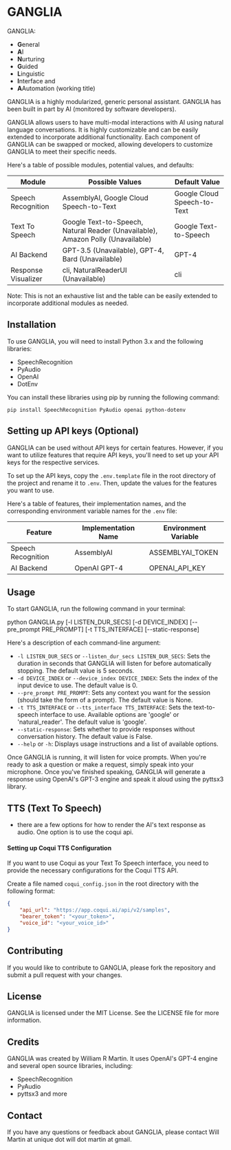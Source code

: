 # GANGLIA

GANGLIA:
- <b>G</b>eneral
- <b>A</b>I
- <b>N</b>urturing
- <b>G</b>uided
- <b>L</b>inguistic
- <b>I</b>nterface and
- <b>A</b>Automation (working title)

GANGLIA is a highly modularized, generic personal assistant. GANGLIA has been built in part by AI (monitored by software developers).

GANGLIA allows users to have multi-modal interactions with AI using natural language conversations. It is highly customizable and can be easily extended to incorporate additional functionality. Each component of GANGLIA can be swapped or mocked, allowing developers to customize GANGLIA to meet their specific needs.

Here's a table of possible modules, potential values, and defaults:

Module              | Possible Values                              | Default Value
------------------- | ------------------------------------------- | -------------
Speech Recognition  | AssemblyAI, Google Cloud Speech-to-Text      | Google Cloud Speech-to-Text
Text To Speech      | Google Text-to-Speech, Natural Reader (Unavailable), Amazon Polly (Unavailable) | Google Text-to-Speech
AI Backend          | GPT-3.5 (Unavailable), GPT-4, Bard (Unavailable)             | GPT-4
Response Visualizer | cli, NaturalReaderUI (Unavailable)           | cli


Note: This is not an exhaustive list and the table can be easily extended to incorporate additional modules as needed.

## Installation

To use GANGLIA, you will need to install Python 3.x and the following libraries:

- SpeechRecognition
- PyAudio
- OpenAI
- DotEnv

You can install these libraries using pip by running the following command:

`pip install SpeechRecognition PyAudio openai python-dotenv`

## Setting up API keys (Optional)

GANGLIA can be used without API keys for certain features. However, if you want to utilize features that require API keys, you'll need to set up your API keys for the respective services.

To set up the API keys, copy the `.env.template` file in the root directory of the project and rename it to `.env`. Then, update the values for the features you want to use.

Here's a table of features, their implementation names, and the corresponding environment variable names for the `.env` file:

| Feature            | Implementation Name | Environment Variable      |
|--------------------|---------------------|---------------------------|
| Speech Recognition | AssemblyAI          | ASSEMBLYAI_TOKEN          |
| AI Backend         | OpenAI GPT-4        | OPENAI_API_KEY            |

## Usage

To start GANGLIA, run the following command in your terminal:

python GANGLIA.py [-l LISTEN_DUR_SECS] [-d DEVICE_INDEX] [--pre_prompt PRE_PROMPT] [-t TTS_INTERFACE] [--static-response]

Here's a description of each command-line argument:

- `-l LISTEN_DUR_SECS` or `--listen_dur_secs LISTEN_DUR_SECS`: Sets the duration in seconds that GANGLIA will listen for before automatically stopping. The default value is 5 seconds.
- `-d DEVICE_INDEX` or `--device_index DEVICE_INDEX`: Sets the index of the input device to use. The default value is 0.
- `--pre_prompt PRE_PROMPT`: Sets any context you want for the session (should take the form of a prompt). The default value is None.
- `-t TTS_INTERFACE` or `--tts_interface TTS_INTERFACE`: Sets the text-to-speech interface to use. Available options are 'google' or 'natural_reader'. The default value is 'google'.
- `--static-response`: Sets whether to provide responses without conversation history. The default value is False.
- `--help` or `-h`: Displays usage instructions and a list of available options.


Once GANGLIA is running, it will listen for voice prompts. When you're ready to ask a question or make a request, simply speak into your microphone. Once you've finished speaking, GANGLIA will generate a response using OpenAI's GPT-3 engine and speak it aloud using the pyttsx3 library.

## TTS (Text To Speech)
- there are a few options for how to render the AI's text response as audio. One option is to use the coqui api.

#### Setting up Coqui TTS Configuration

If you want to use Coqui as your Text To Speech interface, you need to provide the necessary configurations for the Coqui TTS API. 

Create a file named `coqui_config.json` in the root directory with the following format:

```json
{
    "api_url": "https://app.coqui.ai/api/v2/samples",
    "bearer_token": "<your_token>",
    "voice_id": "<your_voice_id>"
}
```

## Contributing

If you would like to contribute to GANGLIA, please fork the repository and submit a pull request with your changes.

## License

GANGLIA is licensed under the MIT License. See the LICENSE file for more information.

## Credits

GANGLIA was created by William R Martin. It uses OpenAI's GPT-4 engine and several open source libraries, including:

- SpeechRecognition
- PyAudio
- pyttsx3
and more

## Contact

If you have any questions or feedback about GANGLIA, please contact Will Martin at unique dot will dot martin at gmail.
